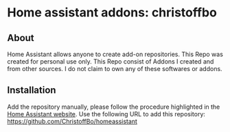 # Home assistant addons: christoffbo


## About

Home Assistant allows anyone to create add-on repositories.
This Repo was created for personal use only.
This Repo consist of Addons I created and from other sources.
I do not claim to own any of these softwares or addons.

## Installation


Add the repository manually, please follow the procedure highlighted in the [Home Assistant website](https://home-assistant.io/hassio/installing_third_party_addons). Use the following URL to add this repository: https://github.com/ChristoffBo/homeassistant


